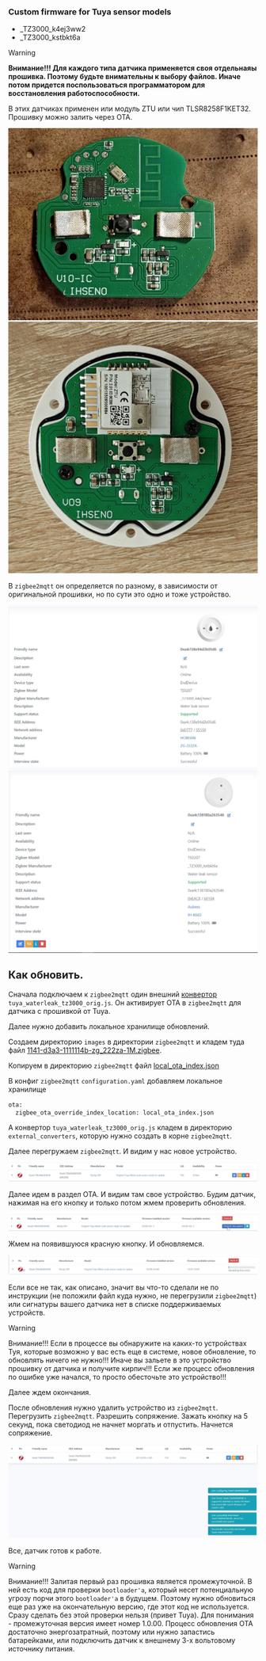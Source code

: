 ### Custom firmware for Tuya sensor models

- _TZ3000_k4ej3ww2
- _TZ3000_kstbkt6a

> [!WARNING]
> **Внимание!!! Для каждого типа датчика применяется своя отдельнаяы прошивка. Поэтому будьте внимательны к выбору файлов. Иначе потом придется поспользоваться программатором для восстановления работоспособности.**

В этих датчиках применен или модуль ZTU или чип TLSR8258F1KET32. Прошивку можно залить через ОТА.

<img src="doc/images/board1.jpg"/>

<img src="doc/images/board2.jpg"/>

В `zigbee2mqtt` он определяется по разному, в зависимости от оригинальной прошивки, но по сути это одно и тоже устройство.

<img src="doc/images/about_tz3000_k4ej3ww2_1m.jpg"/>

<img src="doc/images/about_tz3000_kstbkt6a_1m.jpg"/>

## Как обновить.

Сначала подключаем к `zigbee2mqtt` один внешний [конвертор](zigbee2mqtt) `tuya_waterleak_tz3000_orig.js`. Он активирует OTA в `zigbee2mqtt` для датчика с прошивкой от Tuya.

Далее нужно добавить локальное хранилище обновлений. 

Создаем директорию `images` в директории `zigbee2mqtt` и кладем туда файл [1141-d3a3-1111114b-zg_222za-1M.zigbee](bin/1141-d3a3-1111114b-zg_222za-1M.zigbee).

Копируем в директорию `zigbee2mqtt` файл [local_ota_index.json](zigbee2mqtt/local_ota_index.json)

В конфиг `zigbee2mqtt` `configuration.yaml` добавляем локальное хранилище

```
ota:
  zigbee_ota_override_index_location: local_ota_index.json
```

А конвертор `tuya_waterleak_tz3000_orig.js` кладем в директорию `external_converters`, которую нужно создать в корне `zigbee2mqtt`.

Далее перегружаем `zigbee2mqtt`. И видим у нас новое устройство.

<img src="doc/images/tuya_ready.jpg"/>

Далее идем в раздел OTA. И видим там свое устройство. Будим датчик, нажимая на его кнопку и только потом жмем проверить обновления.

<img src="doc/images/update.jpg"/>
	
Жмем на появившуюся красную кнопку. И обновляемся.

<img src="doc/images/update2.jpg"/>
	
Если все не так, как описано, значит вы что-то сделали не по инструкции (не положили файл куда нужно, не перегрузили `zigbee2mqtt`) или сигнатуры вашего датчика нет в списке поддерживаемых устройств.

> [!WARNING]
> Внимание!!! Если в процессе вы обнаружите на каких-то устройствах Туя, которые возможно у вас есть еще в системе, новое обновление, то обновлять ничего не нужно!!! Иначе вы зальете в это устройство прошивку от датчика и получите кирпич!!! Если же процесс обновления по ошибке уже начался, то просто обесточьте это устройство!!!

Далее ждем окончания.

После обновления нужно удалить устройство из `zigbee2mqtt`. Перегрузить `zigbee2mqtt`. Разрешить сопряжение. Зажать кнопку на 5 секунд, пока светодиод не начнет моргать и отпустить. Начнется сопряжение.

<img src="doc/images/joined.jpg"/>

Все, датчик готов к работе.

> [!WARNING]
> Внимание!!! Залитая первый раз прошивка является промежуточной. В ней есть код для проверки `bootloader'а`, который несет потенциальную угрозу порчи этого `bootloader'a` в будущем. Поэтому нужно обновиться еще раз уже на окончательную версию, где этот код не используется. Сразу сделать без этой проверки нельзя (привет Tuya). Для понимания - промежуточная версия имеет номер 1.0.00. Процесс обновления ОТА достаточно энергозатратный, поэтому или нужно запастись батарейками, или подключить датчик к внешнему 3-х вольтовому источнику питания.

